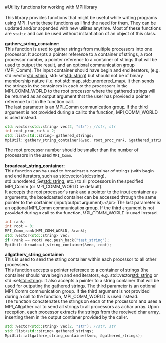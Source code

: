 #Utility functions for working with MPI library</br>
</br>
This library provides functions that might be useful while writing programs using MPI. I write these functions as I find the need for them. They can be updated and/or appended with new utilites anytime. Most of these functions are `static` and can be used without instantiation of an object of this class.</br>
</br>
**gatherv_string_container:**</br>
This function is used to gather strings from multiple processors into one processor.
It accepts a pointer reference to a container of strings, a root processor number, a pointer reference to a container of strings that will be used to output the result, and an optional communication group (MPI_Comm). 
The input container should have begin and end iterators, (e.g. std::vector<std::string>, std::set<std::string>) but should not be of binary membership nature (i.e. not std::map, std::unordered_map). It then sends the strings in the containers in each of the processors in the MPI_COMM_WORLD to the root processor where the gathered strings will be returned as an output argument that the user has provided a pointer reference to it in the function call.</br>
The last parameter is an MPI_Comm communication group. If the third argument is not provided during a call to the function, MPI_COMM_WORLD is used instead.
```c++
std::vector<std::string> vec(2, "str"); //str, str
int root_proc_rank = 2;
std::list<std::string> gathered_strings;
MpiUtil::gatherv_string_container(&vec, root_proc_rank, &gathered_strings);
```
The root processor number should be smaller than the number of processors in the used `MPI_Comm`.</br>
</br>
**broadcast_string_container:**</br>
This function can be used to broadcast a container of strings (with begin and end iterators, such as std::vector(std::string), std::unordered_Set<std::string>, etc.) to all processors in the specified MPI_Comm (or MPI_COMM_WORLD by default).</br>
It accepts the root processor's rank and a pointer to the input container as arguments, the broadcasted container can be accessed through the same pointer to the container (input/output argument).<\br>
The last parameter is an optional MPI_Comm communication group. If the third argument is not provided during a call to the function, MPI_COMM_WORLD is used instead.
```c++
int rank; 
int root = 0;
MPI_Comm_rank(MPI_COMM_WORLD, &rank);
std::vector<std::string> vec;
if (rank == root) vec.push_back("test_string");
MpiUtil::broadcast_string_container(&vec, root);
```
**allgatherv_string_container:**</br>
This is used to send the string container within each processor to all other processers.</br>
This function accepts a pointer reference to a container of strings (the container should have begin and end iterators, e.g. std::vector<std::string> or std::set<std::string>). It also accepts a pointer to a string container that will be used for outputing the gathered strings. The third parameter is an optional MPI_Comm communication group. If the third argument is not provided during a call to the function, MPI_COMM_WORLD is used instead.</br>
The function concatenates the strings on each of the processors and uses a MPI_Allgather call to send all strings to all processors as a char array. Upon reception, each processor extracts the strings from the received char array, inserting them in the output contianer provided by the caller.</br>
```c++
std::vector<std::string> vec(2, "str"); //str, str
std::list<std::string> gathered_strings;
MpiUtil::allgatherv_string_container(&vec, &gathered_strings);
```

